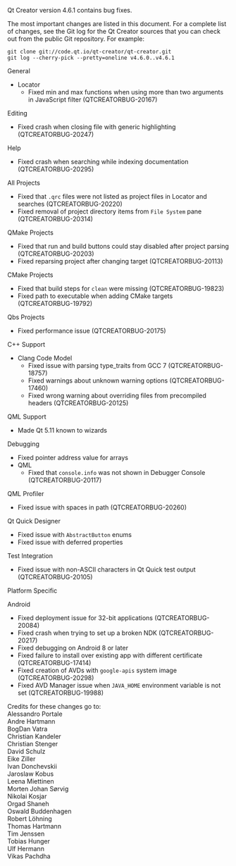 Qt Creator version 4.6.1 contains bug fixes.

The most important changes are listed in this document. For a complete
list of changes, see the Git log for the Qt Creator sources that
you can check out from the public Git repository. For example:

    git clone git://code.qt.io/qt-creator/qt-creator.git
    git log --cherry-pick --pretty=oneline v4.6.0..v4.6.1

General

* Locator
    * Fixed min and max functions when using more than two arguments
      in JavaScript filter (QTCREATORBUG-20167)

Editing

* Fixed crash when closing file with generic highlighting (QTCREATORBUG-20247)

Help

* Fixed crash when searching while indexing documentation
  (QTCREATORBUG-20295)

All Projects

* Fixed that `.qrc` files were not listed as project files in Locator and
  searches (QTCREATORBUG-20220)
* Fixed removal of project directory items from `File System` pane
  (QTCREATORBUG-20314)

QMake Projects

* Fixed that run and build buttons could stay disabled after project parsing
  (QTCREATORBUG-20203)
* Fixed reparsing project after changing target (QTCREATORBUG-20113)

CMake Projects

* Fixed that build steps for `clean` were missing (QTCREATORBUG-19823)
* Fixed path to executable when adding CMake targets (QTCREATORBUG-19792)

Qbs Projects

* Fixed performance issue (QTCREATORBUG-20175)

C++ Support

* Clang Code Model
    * Fixed issue with parsing type_traits from GCC 7 (QTCREATORBUG-18757)
    * Fixed warnings about unknown warning options (QTCREATORBUG-17460)
    * Fixed wrong warning about overriding files from precompiled headers
      (QTCREATORBUG-20125)

QML Support

* Made Qt 5.11 known to wizards

Debugging

* Fixed pointer address value for arrays
* QML
    * Fixed that `console.info` was not shown in Debugger Console
      (QTCREATORBUG-20117)

QML Profiler

* Fixed issue with spaces in path (QTCREATORBUG-20260)

Qt Quick Designer

* Fixed issue with `AbstractButton` enums
* Fixed issue with deferred properties

Test Integration

* Fixed issue with non-ASCII characters in Qt Quick test output
  (QTCREATORBUG-20105)

Platform Specific

Android

* Fixed deployment issue for 32-bit applications (QTCREATORBUG-20084)
* Fixed crash when trying to set up a broken NDK (QTCREATORBUG-20217)
* Fixed debugging on Android 8 or later
* Fixed failure to install over existing app with different certificate
  (QTCREATORBUG-17414)
* Fixed creation of AVDs with `google-apis` system image (QTCREATORBUG-20298)
* Fixed AVD Manager issue when `JAVA_HOME` environment variable is not set
  (QTCREATORBUG-19988)

Credits for these changes go to:  
Alessandro Portale  
Andre Hartmann  
BogDan Vatra  
Christian Kandeler  
Christian Stenger  
David Schulz  
Eike Ziller  
Ivan Donchevskii  
Jaroslaw Kobus  
Leena Miettinen  
Morten Johan Sørvig  
Nikolai Kosjar  
Orgad Shaneh  
Oswald Buddenhagen  
Robert Löhning  
Thomas Hartmann  
Tim Jenssen  
Tobias Hunger  
Ulf Hermann  
Vikas Pachdha  
